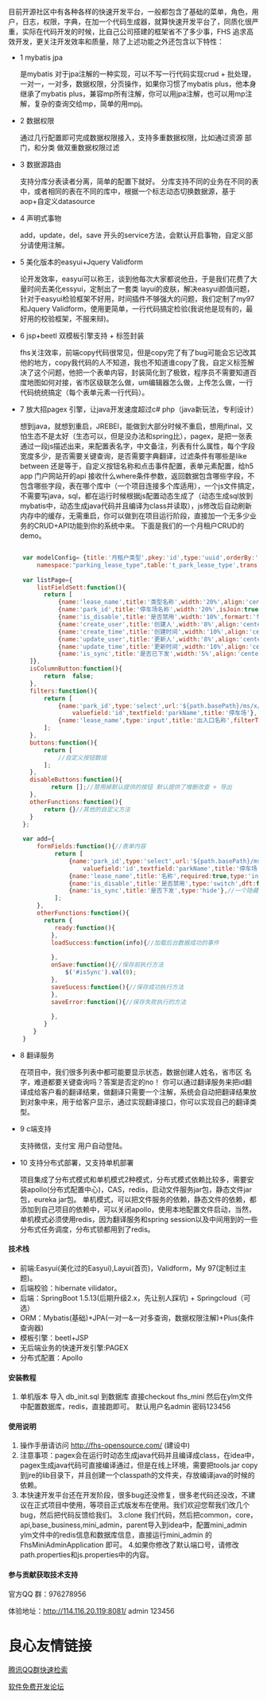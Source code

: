    目前开源社区中有各种各样的快速开发平台，一般都包含了基础的菜单，角色，用户，日志，权限，字典，在加一个代码生成器，就算快速开发平台了，同质化很严重，实际在代码开发的时候，比自己公司搭建的框架省不了多少事，FHS 追求高效开发，更关注开发效率和质量，除了上述功能之外还包含以下特性：

- 1   mybatis jpa

     是mybatis 对于jpa注解的一种实现，可以不写一行代码实现crud + 批处理，一对一，一对多，数据权限，分页操作，如果你习惯了mybatis plus，他本身继承了mybatis plus，兼容mp所有注解，你可以用jpa注解，也可以用mp注解，复杂的查询交给mp，简单的用mpj。

- 2  数据权限

    通过几行配置即可完成数据权限接入，支持多重数据权限，比如通过资源  部门，和分类  做双重数据权限过滤

- 3 数据源路由

    支持分库分表读者分离，简单的配置下就好。
    分库支持不同的业务在不同的表中，或者相同的表在不同的库中，根据一个标志动态切换数据源，基于aop+自定义datasource

- 4  声明式事物

     add，update，del，save 开头的service方法，会默认开启事物，自定义部分请使用注解。
	 
- 5   美化版本的easyui+Jquery Validform

     论开发效率，easyui可以称王，谈到他每次大家都说他丑，于是我们花费了大量时间去美化essyui，定制出了一套类  layui的皮肤，解决easyui颜值问题，针对于easyui检验框架不好用，时间插件不够强大的问题，我们定制了my97 和Jquery Validform，使用更简单，一行代码搞定检验(我说他是现有的，最好用的校验框架，不服来辩)。

- 6   jsp+beetl 双模板引擎支持 + 标签封装
    
	fhs关注效率，前端copy代码很常见，但是copy完了有了bug可能会忘记改其他的地方，copy我代码的人不知道，我也不知道谁copy了我，自定义标签解决了这个问题，他把一个表单内容，封装简化到了极致，程序员不需要知道百度地图如何对接，省市区级联怎么做，um编辑器怎么做，上传怎么做，一行代码统统搞定（每个表单元素一行代码）。

- 7   放大招pagex 引擎，让java开发速度超过c#  php（java新玩法，专利设计）
    
	想到java，就想到重启，JREBEl，能做到大部分时候不重启，想用jfinal，又怕生态不是太好（生态可以，但是没办法和spring比），pagex，是把一张表通过一段js描述出来，来配置表名字，中文备注，列表有什么属性，每个字段宽度多少，是否需要关键查询，是否需要字典翻译，过滤条件有哪些是like  between 还是等于，自定义按钮名称和点击事件配置，表单元素配置，给h5 app 门户网站开的api 接收什么where条件参数，返回数据包含哪些字段，不包含哪些字段，表在哪个库中（一个项目连接多个库适用），一个js文件搞定，不需要写java，sql，都在运行时候根据js配置动态生成了（动态生成sql放到mybatis中，动态生成java代码并且编译为class并读取），js修改后自动刷新内存中的缓存，无需重启，你可以做到在项目运行阶段，直接加一个无多少业务的CRUD+API功能到你的系统中来。
	下面是我们的一个月租户CRUD的demo。
```javascript

    var modelConfig= {title:'月租户类型',pkey:'id',type:'uuid',orderBy:'update_time Desc',
        namespace:"parking_lease_type",table:'t_park_lease_type',trans:true,db:"park"};
    
    var listPage={
        listFieldSett:function(){
    	  return [
    		  {name:'lease_name',title:'类型名称',width:'20%',align:'center'},
              {name:'park_id',title:'停车场名称',width:'20%',isJoin:true,namespace:'parking',showField:'transMap.parkName',align:'center'},
              {name:'is_disable',title:'是否禁用',width:'10%',formart:'formatRowColor',align:'center',trans:'book',key:'is_disable',showField:'transMap.is_disableName'},
              {name:'create_user',title:'创建人',width:'8%',align:'center',trans:'user',showField:'transMap.create_userUserName'},
              {name:'create_time',title:'创建时间',width:'10%',align:'center'},
              {name:'update_user',title:'更新人',width:'8%',align:'center',trans:'user',showField:'transMap.create_userUserName'},
              {name:'update_time',title:'更新时间',width:'10%',align:'center'},
              {name:'is_sync',title:'是否已下发',width:'5%',align:'center',trans:'book',key:'yesOrNo',showField:'transMap.is_syncName'},
      ]},
      isColumnButton:function(){
    	  return  false;
      },
      filters:function(){
          return [
              {name:'park_id',type:'select',url:'${path.basePath}/ms/x/parking/findListData',
                  valuefield:'id',textfield:'parkName',title:'停车场'},
              {name:'lease_name',type:'input',title:'出入口名称',filterType:'like'},
    	  ];      
      }, 
      buttons:function(){
          return [
              //自定义按钮数组
          ];
      },
      disableButtons:function(){
    	    return [];//禁用掉默认提供的按钮 默认提供了增删改查 + 导出
      },
      otherFunctions:function(){
          return {}//其他的自定义方法
      }
    };
    
    var add={ 
    	formFields:function(){//表单内容
    	     return [
                 {name:'park_id',type:'select',url:'${path.basePath}/ms/x/parking/findListData',
                     valuefield:'id',textfield:'parkName',title:'停车场',required:true,},//一个下拉
                 {name:'lease_name',title:'名称',required:true,type:'input'},//一个input
                 {name:'is_disable',title:'是否禁用',type:'switch',dft:false},//一个开关滑块
                 {name:'is_sync',title:'是否下发',type:'hide'},//一个隐藏域
    		 ];
    	},
        otherFunctions:function(){
          return {
    	     ready:function(){
    	    },
    	    loadSuccess:function(info){//加载后台数据成功的事件
    
    	    },
    	    onSave:function(){//保存前执行方法
                $('#isSync').val(0);
    	    },
    		saveSucess:function(){//保存成功执行方法
    	    },
    		saveError:function(){//保存失败执行的方法
    		    
    	    },
    	  }		
       }
    }
```

- 8  翻译服务

    在项目中，我们很多列表中都可能要显示状态，数据创建人姓名，省市区 名字，难道都要关键查询吗？答案是否定的no！ 你可以通过翻译服务来把id翻译成给客户看的翻译结果，做翻译只需要一个注解，系统会自动把翻译结果放到对象中来，用于给客户显示，通过实现翻译接口，你可以实现自己的翻译类型。
	

- 9  c端支持

     支持微信，支付宝 用户自动登陆。
	 
- 10 支持分布式部署，又支持单机部署
	 
     项目集成了分布式模式和单机模式2种模式，分布式模式依赖比较多，需要安装apollo(分布式配置中心)，CAS，redis，启动文件服务jar包，静态文件jar包，eureka jar包。
	 单机模式，可以把文件服务的依赖，静态文件的依赖，都添加到自己项目的依赖中，可以关闭apollo，使用本地配置文件启动，当然，单机模式必须使用redis，因为翻译服务和spring session以及中间用到的一些分布式任务调度，分布式锁都用到了redis。
	 
	 
	 
      



#### 技术栈
- 前端:Easyui(美化过的Easyui),Layui(首页)，Validform，My 97(定制过主题)。
- 后端校验：hibernate vilidator。
- 后端：SpringBoot 1.5.13(后期升级2.x，先让别人踩坑) + Springcloud（可选）
- ORM：Mybatis(基础)+JPA(一对一&一对多查询，数据权限注解)+Plus(条件查询器)
- 模板引擎：beetl+JSP
- 无后端业务的快速开发引擎:PAGEX
- 分布式配置：Apollo

#### 安装教程

1. 单机版本
   导入 db_init.sql 到数据库
   直接checkout fhs_mini  然后在ylm文件中配置数据库，redis，直接跑即可。
   默认用户名admin 密码123456


#### 使用说明

1. 操作手册请访问  http://fhs-opensource.com/  (建设中)
2. 注意事项：pagex会在运行时动态生成java代码并且编译成class，在idea中，pagex生成java代码可直接编译通过，但是在线上环境，需要把tools.jar copy到jre的lib目录下，并且创建一个classpath的文件夹，存放编译java的时候的依赖。
2. 本快速开发平台还在开发阶段，很多bug还没修复，很多老代码还没改，不建议在正式项目中使用，等项目正式版发布在使用。我们欢迎您帮我们改几个bug，然后把代码反馈给我们。
3.clone 我们代码，然后把common，core，api,base_business,mini_admin，parent导入到idea中，配置mini_admin ylm文件中的redis信息和数据库信息，直接运行mini_admin 的 FhsMiniAdminApplication 即可。
4.如果你修改了默认端口号，请修改path.properties和js.properties中的内容。

#### 参与贡献获取技术支持
官方QQ 群：976278956

体验地址：http://114.116.20.119:8081/   admin  123456
         

 # 良心友情链接

[腾讯QQ群快速检索](http://u.720life.cn/s/8cf73f7c)

[软件免费开发论坛](http://u.720life.cn/s/bbb01dc0)